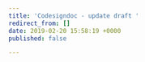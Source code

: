 ```yaml
---
title: 'Codesigndoc - update draft '
redirect_from: []
date: 2019-02-20 15:58:19 +0000
published: false

---
```

